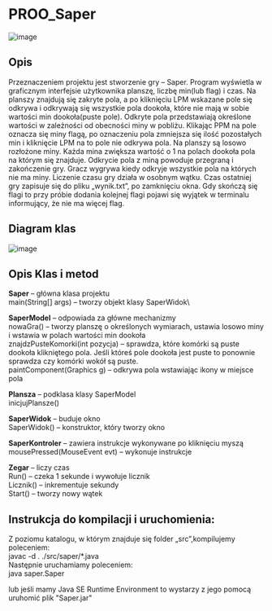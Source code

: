 # PROO_Saper

![image](https://github.com/MatiBer/Saper_Java/assets/106385056/c6c34417-8b7a-49bd-bb5e-2124b9b4c08e)

## Opis

Przeznaczeniem projektu jest stworzenie gry – Saper.
Program wyświetla w graficznym interfejsie użytkownika planszę, liczbę min(lub flag) i czas. Na
planszy znajdują się zakryte pola, a po kliknięciu LPM wskazane pole się odkrywa i odkrywają się
wszystkie pola dookoła, które nie mają w sobie wartości min dookoła(puste pole). Odkryte pola
przedstawiają określone wartości w zależności od obecności miny w pobliżu. Klikając PPM na pole
oznacza się miny flagą, po oznaczeniu pola zmniejsza się ilość pozostałych min i kliknięcie LPM na to
pole nie odkrywa pola. Na planszy są losowo rozłożone miny. Każda mina zwiększa wartość o 1 na
polach dookoła pola na którym się znajduje. Odkrycie pola z miną powoduje przegraną i zakończenie
gry. Gracz wygrywa kiedy odkryje wszystkie pola na których nie ma miny. Liczenie czasu gry działa w
osobnym wątku. Czas ostatniej gry zapisuje się do pliku „wynik.txt”, po zamknięciu okna. Gdy skończą
się flagi to przy próbie dodania kolejnej flagi pojawi się wyjątek w terminalu informujący, że nie ma
więcej flag.

## Diagram klas

![image](https://github.com/MatiBer/Saper_Java/assets/106385056/4feb7cf0-7f15-4140-a008-9c34f5d16826)

## Opis Klas i metod

**Saper** – główna klasa projektu\
  main(String[] args) – tworzy objekt klasy SaperWidok\

**SaperModel** – odpowiada za główne mechanizmy\
  nowaGra() – tworzy planszę o określonych wymiarach, ustawia losowo miny i wstawia w polach wartości min dookoła\
  znajdzPusteKomorki(int pozycja) – sprawdza, które komórki są puste dookoła klikniętego pola. Jeśli któreś pole dookoła jest puste to ponownie sprawdza czy komórki wokół są puste.\
  paintComponent(Graphics g) – odkrywa pola wstawiając ikony w miejsce pola

**Plansza** – podklasa klasy SaperModel\
  inicjujPlansze()

**SaperWidok** – buduje okno\
  SaperWidok() – konstruktor, który tworzy okno

**SaperKontroler** – zawiera instrukcje wykonywane po kliknięciu myszą\
  mousePressed(MouseEvent evt) – wykonuje instrukcje

**Zegar** – liczy czas\
  Run() – czeka 1 sekunde i wywołuje licznik\
  Licznik() – inkrementuje sekundy\
  Start() – tworzy nowy wątek

## Instrukcja do kompilacji i uruchomienia:

Z poziomu katalogu, w którym znajduje się folder „src”,kompilujemy poleceniem:\
javac -d . ./src/saper/*.java\
Następnie uruchamiamy poleceniem:\
java saper.Saper

lub jeśli mamy Java SE Runtime Environment to wystarzy z jego pomocą uruhomić plik "Saper.jar"


